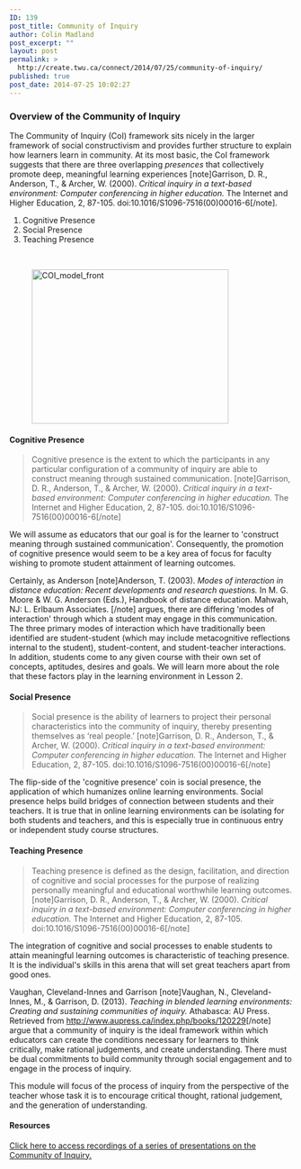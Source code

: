 ```yaml
---
ID: 139
post_title: Community of Inquiry
author: Colin Madland
post_excerpt: ""
layout: post
permalink: >
  http://create.twu.ca/connect/2014/07/25/community-of-inquiry/
published: true
post_date: 2014-07-25 10:02:27
---
```

<h3>Overview of the Community of Inquiry</h3>
The Community of Inquiry (CoI) framework sits nicely in the larger framework of social constructivism and provides further structure to explain how learners learn in community. At its most basic, the CoI framework suggests that there are three overlapping <em>presences</em> that collectively promote deep, meaningful learning experiences [note]Garrison, D. R., Anderson, T., &amp; Archer, W. (2000). <em>Critical inquiry in a text-based environment: Computer conferencing in higher education.</em> The Internet and Higher Education, 2, 87-105. doi:10.1016/S1096-7516(00)00016-6[/note].
<ol>
	<li>Cognitive Presence</li>
	<li>Social Presence</li>
	<li>Teaching Presence</li>
</ol>
&nbsp;

<figure class="aligncenter"><a href="http://create.twu.ca/connect/files/2014/07/COI_model_front.png"><img class="aligncenter size-full wp-image-565" src="http://create.twu.ca/connect/files/2014/07/COI_model_front.png" alt="COI_model_front" width="350" height="274" /></a></figure>
<h4>Cognitive Presence</h4>
<blockquote>Cognitive presence is the extent to which the participants in any particular configuration of a community of inquiry are able to construct meaning through sustained communication. [note]Garrison, D. R., Anderson, T., &amp; Archer, W. (2000). <em>Critical inquiry in a text-based environment: Computer conferencing in higher education.</em> The Internet and Higher Education, 2, 87-105. doi:10.1016/S1096-7516(00)00016-6[/note]</blockquote>
We will assume as educators that our goal is for the learner to 'construct meaning through sustained communication'. Consequently, the promotion of cognitive presence would seem to be a key area of focus for faculty wishing to promote student attainment of learning outcomes.

Certainly, as Anderson [note]Anderson, T. (2003). <em>Modes of interaction in distance education: Recent developments and research questions.</em> In M. G. Moore &amp; W. G. Anderson (Eds.), Handbook of distance education. Mahwah, NJ: L. Erlbaum Associates. [/note] argues, there are differing 'modes of interaction' through which a student may engage in this communication. The three primary modes of interaction which have traditionally been identified are student-student (which may include metacognitive reflections internal to the student), student-content, and student-teacher interactions. In addition, students come to any given course with their own set of concepts, aptitudes, desires and goals. We will learn more about the role that these factors play in the learning environment in Lesson 2.
<h4>Social Presence</h4>
<blockquote>Social presence is the ability of learners to project their personal characteristics into the community of inquiry, thereby presenting themselves as ‘real people.’ [note]Garrison, D. R., Anderson, T., &amp; Archer, W. (2000). <em>Critical inquiry in a text-based environment: Computer conferencing in higher education.</em> The Internet and Higher Education, 2, 87-105. doi:10.1016/S1096-7516(00)00016-6[/note]</blockquote>
The flip-side of the 'cognitive presence' coin is social presence, the application of which humanizes online learning environments. Social presence helps build bridges of connection between students and their teachers. It is true that in online learning environments can be isolating for both students and teachers, and this is especially true in continuous entry or independent study course structures.
<h4>Teaching Presence</h4>
<blockquote>Teaching presence is defined as the design, facilitation, and direction of cognitive and social processes for the purpose of realizing personally meaningful and educational worthwhile learning outcomes. [note]Garrison, D. R., Anderson, T., &amp; Archer, W. (2000). <em>Critical inquiry in a text-based environment: Computer conferencing in higher education.</em> The Internet and Higher Education, 2, 87-105. doi:10.1016/S1096-7516(00)00016-6[/note]</blockquote>
The integration of cognitive and social processes to enable students to attain meaningful learning outcomes is characteristic of teaching presence. It is the individual's skills in this arena that will set great teachers apart from good ones.

Vaughan, Cleveland-Innes and Garrison [note]Vaughan, N., Cleveland-Innes, M., &amp; Garrison, D. (2013). <em>Teaching in blended learning environments: Creating and sustaining communities of inquiry.</em> Athabasca: AU Press. Retrieved from <a href="http://www.aupress.ca/index.php/books/120229" target="_blank" rel="noopener noreferrer">http://www.aupress.ca/index.php/books/120229</a>[/note] argue that a community of inquiry is the ideal framework within which educators can create the conditions necessary for learners to think critically, make rational judgements, and create understanding. There must be dual commitments to build community through social engagement and to engage in the process of inquiry.

This module will focus of the process of inquiry from the perspective of the teacher whose task it is to encourage critical thought, rational judgement, and the generation of understanding.
<h4>Resources</h4>
<a href="http://cider.athabascau.ca/sessions" target="_blank" rel="noopener noreferrer">Click here to access recordings of a series of presentations on the Community of Inquiry.</a>

&nbsp;